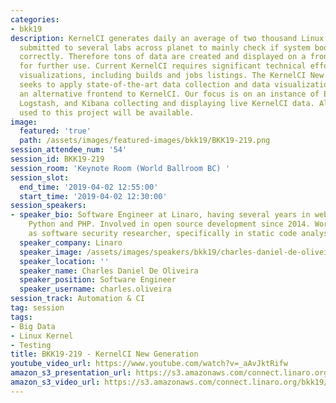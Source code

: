 ```yaml
---
categories:
- bkk19
description: KernelCI generates daily an average of two thousand Linux Kernel builds,
  submitted to several labs across planet to mainly check if system booting works
  correctly. Therefore tons of data are created and displayed on a frontend interface
  for further use. Current KernelCI requires significant technical effort changing
  visualizations, including builds and jobs listings. The KernelCI New Generation
  seeks to apply state-of-the-art data collection and data visualization tools as
  an alternative frontend to KernelCI. Our focus is on an instance of ElasticSearch,
  Logstash, and Kibana collecting and displaying live KernelCI data. All the tooling
  used to this project will be available.
image:
  featured: 'true'
  path: /assets/images/featured-images/bkk19/BKK19-219.png
session_attendee_num: '54'
session_id: BKK19-219
session_room: 'Keynote Room (World Ballroom BC) '
session_slot:
  end_time: '2019-04-02 12:55:00'
  start_time: '2019-04-02 12:30:00'
session_speakers:
- speaker_bio: Software Engineer at Linaro, having several years in web world in Java,
    Python and PHP. Involved in open source development since 2014. Worked at NIST
    as software security researcher, specifically in static code analysis
  speaker_company: Linaro
  speaker_image: /assets/images/speakers/bkk19/charles-daniel-de-oliveira.jpg
  speaker_location: ''
  speaker_name: Charles Daniel De Oliveira
  speaker_position: Software Engineer
  speaker_username: charles.oliveira
session_track: Automation & CI
tag: session
tags:
- Big Data
- Linux Kernel
- Testing
title: BKK19-219 - KernelCI New Generation
youtube_video_url: https://www.youtube.com/watch?v=_aAvJktRifw
amazon_s3_presentation_url: https://s3.amazonaws.com/connect.linaro.org/bkk19/presentations/bkk19-219.pdf
amazon_s3_video_url: https://s3.amazonaws.com/connect.linaro.org/bkk19/videos/bkk19-219.mp4
---
```

